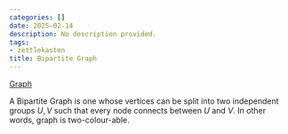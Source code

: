 ```yaml
---
categories: []
date: 2025-02-14
description: No description provided.
tags:
- zettlekasten
title: Bipartite Graph
---
```


[Graph](Graph.md)

A Bipartite Graph is one whose vertices can be split into two independent groups $U,V$ such that every node connects between $U$ and $V$. In other words, graph is two-colour-able.